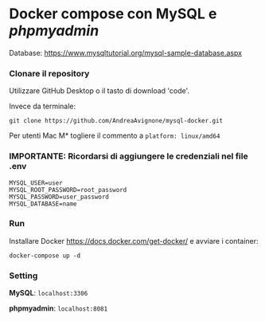 # Docker compose con MySQL e *phpmyadmin*

Database: https://www.mysqltutorial.org/mysql-sample-database.aspx

### Clonare il repository
Utilizzare GitHub Desktop o il tasto di download 'code'.

Invece da terminale:
```
git clone https://github.com/AndreaAvignone/mysql-docker.git
```

Per utenti Mac M* togliere il commento a ```platform: linux/amd64```

### IMPORTANTE: Ricordarsi di aggiungere le credenziali nel file .env
```
MYSQL_USER=user
MYSQL_ROOT_PASSWORD=root_password
MYSQL_PASSWORD=user_password
MYSQL_DATABASE=name
```

### Run
Installare Docker https://docs.docker.com/get-docker/ e avviare i container:
```
docker-compose up -d
```

### Setting
**MySQL**: ```localhost:3306```

**phpmyadmin**: ```localhost:8081```
